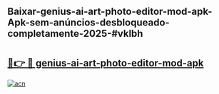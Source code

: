## Baixar-genius-ai-art-photo-editor-mod-apk-Apk-sem-anúncios-desbloqueado-completamente-2025-#vklbh

# <h2><a href="https://ainizakaria.my?title=genius-ai-art-photo-editor-mod-apk&ref=20M">🔗👉 🔴 genius-ai-art-photo-editor-mod-apk</a></h2>

[![acn](https://github.com/user-attachments/assets/0f9c940e-d8b0-45ae-aac7-cd30a18b3e1c)](https://ainizakaria.my?title=genius-ai-art-photo-editor-mod-apk&ref=20M)


